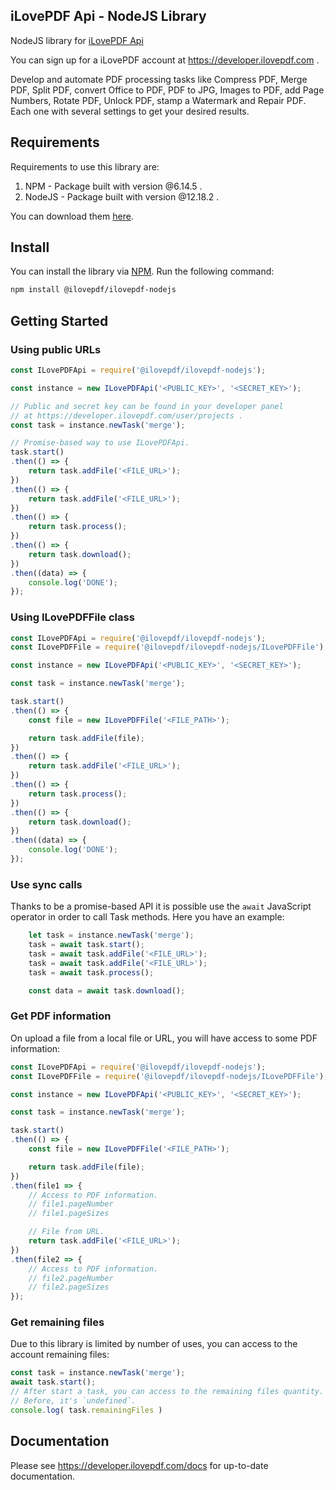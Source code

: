 iLovePDF Api - NodeJS Library
--------------------------

NodeJS library for [iLovePDF Api](https://developer.ilovepdf.com)

You can sign up for a iLovePDF account at https://developer.ilovepdf.com .

Develop and automate PDF processing tasks like Compress PDF, Merge PDF, Split PDF, convert Office to PDF, PDF to JPG, Images to PDF, add Page Numbers, Rotate PDF, Unlock PDF, stamp a Watermark and Repair PDF. Each one with several settings to get your desired results.

## Requirements

Requirements to use this library are:

1. NPM - Package built with version @6.14.5 .
2. NodeJS - Package built with version @12.18.2 .

You can download them [here](https://nodejs.org/en).

## Install

You can install the library via [NPM](https://www.npmjs.com). Run the following command:

```bash
npm install @ilovepdf/ilovepdf-nodejs
```

## Getting Started

### Using public URLs

```js
const ILovePDFApi = require('@ilovepdf/ilovepdf-nodejs');

const instance = new ILovePDFApi('<PUBLIC_KEY>', '<SECRET_KEY>');

// Public and secret key can be found in your developer panel
// at https://developer.ilovepdf.com/user/projects .
const task = instance.newTask('merge');

// Promise-based way to use ILovePDFApi.
task.start()
.then(() => {
    return task.addFile('<FILE_URL>');
})
.then(() => {
    return task.addFile('<FILE_URL>');
})
.then(() => {
    return task.process();
})
.then(() => {
    return task.download();
})
.then((data) => {
    console.log('DONE');
});
```

### Using ILovePDFFile class

```js
const ILovePDFApi = require('@ilovepdf/ilovepdf-nodejs');
const ILovePDFFile = require('@ilovepdf/ilovepdf-nodejs/ILovePDFFile');

const instance = new ILovePDFApi('<PUBLIC_KEY>', '<SECRET_KEY>');

const task = instance.newTask('merge');

task.start()
.then(() => {
    const file = new ILovePDFFile('<FILE_PATH>');

    return task.addFile(file);
})
.then(() => {
    return task.addFile('<FILE_URL>');
})
.then(() => {
    return task.process();
})
.then(() => {
    return task.download();
})
.then((data) => {
    console.log('DONE');
});
```

### Use sync calls

Thanks to be a promise-based API it is possible use the `await` JavaScript operator in order to call Task methods. Here you have an example:

```js
    let task = instance.newTask('merge');
    task = await task.start();
    task = await task.addFile('<FILE_URL>');
    task = await task.addFile('<FILE_URL>');
    task = await task.process();

    const data = await task.download();
```

### Get PDF information

On upload a file from a local file or URL, you will have access to some PDF information:

```js
const ILovePDFApi = require('@ilovepdf/ilovepdf-nodejs');
const ILovePDFFile = require('@ilovepdf/ilovepdf-nodejs/ILovePDFFile');

const instance = new ILovePDFApi('<PUBLIC_KEY>', '<SECRET_KEY>');

const task = instance.newTask('merge');

task.start()
.then(() => {
    const file = new ILovePDFFile('<FILE_PATH>');

    return task.addFile(file);
})
.then(file1 => {
    // Access to PDF information.
    // file1.pageNumber
    // file1.pageSizes

    // File from URL.
    return task.addFile('<FILE_URL>');
})
.then(file2 => {
    // Access to PDF information.
    // file2.pageNumber
    // file2.pageSizes
});
```

### Get remaining files

Due to this library is limited by number of uses, you can access to the account remaining files:

```js
const task = instance.newTask('merge');
await task.start();
// After start a task, you can access to the remaining files quantity.
// Before, it's `undefined`.
console.log( task.remainingFiles )
```

## Documentation

Please see https://developer.ilovepdf.com/docs for up-to-date documentation.
